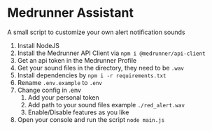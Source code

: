 # Medrunner Assistant
A small script to customize your own alert notification sounds

1. Install NodeJS
2. Install the Medrunner API Client via `npm i @medrunner/api-client`
3. Get an api token in the Medrunner Profile
4. Get your sound files in the directory, they need to be `.wav`
5. Install dependencies by `npm i -r requirements.txt`
6. Rename `.env.example` to `.env`
7. Change config in .env
   1. Add your personal token
   2. Add path to your sound files example `./red_alert.wav`
   3. Enable/Disable features as you like
8. Open your console and run the script `node main.js`
